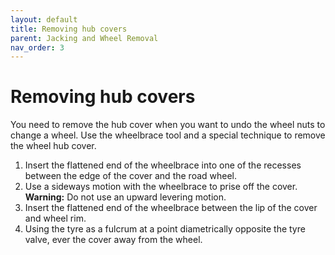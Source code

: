 ```yaml
---
layout: default
title: Removing hub covers
parent: Jacking and Wheel Removal
nav_order: 3
---
```


# Removing hub covers

You need to remove the hub cover when you want to undo the wheel nuts to change a wheel. Use the wheelbrace tool
and a special technique to remove the wheel hub cover.

1. Insert the flattened end of the wheelbrace into one of the recesses between the edge of the cover and the road wheel.
2. Use a sideways motion with the wheelbrace to prise off the cover.  
  **Warning:** Do not use an upward levering motion.
3. Insert the flattened end of the wheelbrace between the lip of the cover and wheel rim.
4. Using the tyre as a fulcrum at a point diametrically opposite the tyre valve, ever the cover away from the wheel.